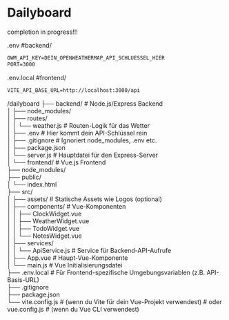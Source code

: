 # Dailyboard

completion in progress!!!


.env #backend/  
```txt
OWM_API_KEY=DEIN_OPENWEATHERMAP_API_SCHLUESSEL_HIER
PORT=3000
```

.env.local #frontend/  
```txt
VITE_API_BASE_URL=http://localhost:3000/api
```

/dailyboard
├── backend/                  # Node.js/Express Backend  
│   ├── node_modules/  
│   ├── routes/  
│   │   └── weather.js        # Routen-Logik für das Wetter  
│   ├── .env                  # Hier kommt dein API-Schlüssel rein  
│   ├── .gitignore            # Ignoriert node_modules, .env etc.  
│   ├── package.json  
│   └── server.js             # Hauptdatei für den Express-Server  
│
└── frontend/                 # Vue.js Frontend  
    ├── node_modules/  
    ├── public/  
    │   └── index.html  
    ├── src/  
    │   ├── assets/             # Statische Assets wie Logos (optional)  
    │   ├── components/         # Vue-Komponenten  
    │   │   ├── ClockWidget.vue  
    │   │   ├── WeatherWidget.vue  
    │   │   ├── TodoWidget.vue  
    │   │   └── NotesWidget.vue  
    │   ├── services/  
    │   │   └── ApiService.js   # Service für Backend-API-Aufrufe  
    │   ├── App.vue             # Haupt-Vue-Komponente  
    │   └── main.js             # Vue Initialisierungsdatei  
    ├── .env.local            # Für Frontend-spezifische Umgebungsvariablen (z.B. API-Basis-URL)  
    ├── .gitignore  
    ├── package.json  
    └── vite.config.js        # (wenn du Vite für dein Vue-Projekt verwendest)
    # oder vue.config.js      # (wenn du Vue CLI verwendest)  